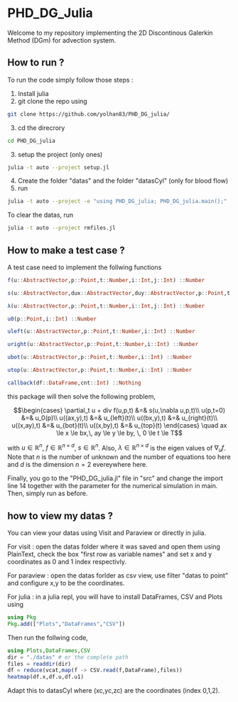 # PHD_DG_Julia

Welcome to my repository implementing the 2D Discontinous Galerkin Method (DGm) for advection system.

## How to run ?

To run the code simply follow those steps :

1. Install julia
2. git clone the repo using 
```bash 
git clone https://github.com/yolhan83/PHD_DG_julia/
```
3. cd the direcrory
```bash 
cd PHD_DG_julia
```
3. setup the project (only ones) 
```bash
julia -t auto --project setup.jl
```
4. Create the folder "datas" and the folder "datasCyl" (only for blood flow)
5. run 
```bash 
julia -t auto --project -e "using PHD_DG_julia; PHD_DG_julia.main();"
```

To clear the datas, 
run 
```bash 
julia -t auto --project rmfiles.jl
```

## How to make a test case ?

A test case need to implement the follwing functions

```julia
f(u::AbstractVector,p::Point,t::Number,i::Int,j::Int) ::Number

s(u::AbstractVector,dux::AbstractVector,duy::AbstractVector,p::Point,t::Number,i::Int) ::Number

λ(u::AbstractVector,p::Point,t::Number,i::Int,j::Int) ::Number

u0(p::Point,i::Int) ::Number

uleft(u::AbstractVector,p::Point,t::Number,i::Int) ::Number

uright(u::AbstractVector,p::Point,t::Number,i::Int) ::Number

ubot(u::AbstractVector,p::Point,t::Number,i::Int) ::Number

utop(u::AbstractVector,p::Point,t::Number,i::Int) ::Number

callback(df::DataFrame,cnt::Int) ::Nothing
```

this package will then solve the following problem,
```math
\begin{cases}
    \partial_t u + div f(u,p,t) &=& s(u,\nabla u,p,t)\\
    u(p,t=0) &=& u_0(p)\\
    u((ax,y),t) &=& u_{left}(t)\\
    u((bx,y),t) &=& u_{right}(t)\\
    u((x,ay),t) &=& u_{bot}(t)\\
    u((x,by),t) &=& u_{top}(t)
\end{cases} \quad  ax \le x \le bx,\, ay \le y \le by, \, 0 \le t \le T
```
with $u\in \mathbb{R}^n$, $f\in \mathbb{R}^{n\times d}$, $s\in \mathbb{R}^n$. Also, $\lambda \in \mathbb{R}^{n\times d}$ is the eigen values of $\nabla_u f$. Note that $n$ is the number of unknown and the number of equations too here and $d$ is the dimension $n=2$ evereywhere here.


Finally, you go to the "PHD_DG_julia.jl" file in "src" and change the import line 14 together with the parameter for the numerical simulation in main. Then, simply run as before.

## how to view my datas ?

You can view your datas using Visit and Paraview or directly in julia.

For visit : open the datas folder where it was saved and open them using PlainText, check the box "first row as variable names" and set x and y coordinates as 0 and 1 index respectivly. 

For paraview : open the datas forlder as csv view, use filter "datas to point" and configure x,y to be the coordinates.

For julia : in a julia repl, you will have to install DataFrames, CSV and Plots using
```julia
using Pkg
Pkg.add(["Plots","DataFrames","CSV"])
```
Then run the follwing code,
```julia
using Plots,DataFrames,CSV
dir = "./datas" # or the complete path
files = readdir(dir)
df = reduce(vcat,map(f -> CSV.read(f,DataFrame),files))
heatmap(df.x,df.u,df.u1)
```

Adapt this to datasCyl where (xc,yc,zc) are the coordinates (index 0,1,2).